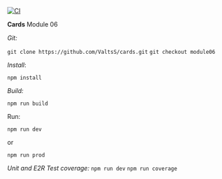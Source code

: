 [![CI](https://github.com/ValtsS/cards/actions/workflows/ci.yml/badge.svg?branch=module06)](https://github.com/ValtsS/cards/actions/workflows/ci.yml)

**Cards**
Module 06

_Git:_

`git clone https://github.com/ValtsS/cards.git`
`git checkout module06`

_Install_:

`npm install`

_Build:_

`npm run build`

Run:

`npm run dev`

or

`npm run prod`

_Unit and E2R Test coverage:_
`npm run dev`
`npm run coverage`
